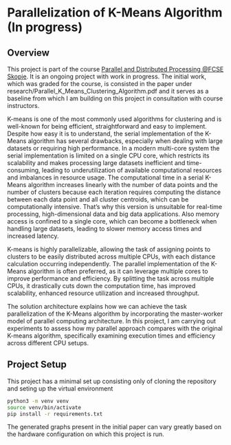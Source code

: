 # Parallelization of K-Means Algorithm (In progress)

## Overview

This project is part of the course [Parallel and Distributed Processing @FCSE Skopje](https://finki.ukim.mk/mk/subject/%D0%BF%D0%B0%D1%80%D0%B0%D0%BB%D0%B5%D0%BB%D0%BD%D0%BE-%D0%B8-%D0%B4%D0%B8%D1%81%D1%82%D1%80%D0%B8%D0%B1%D1%83%D0%B8%D1%80%D0%B0%D0%BD%D0%BE-%D0%BF%D1%80%D0%BE%D1%86%D0%B5%D1%81%D0%B8%D1%80%D0%B0%D1%9A%D0%B5-0). It is an ongoing project with work in progress. The initial work, which was graded for the course, is consisted in the paper under research/Parallel_K_Means_Clustering_Algorithm.pdf and it serves as a baseline from which I am building on this project in consultation with course instructors.

K-means is one of the most commonly used algorithms for clustering and is well-known for being efficient, straightforward and easy to implement. Despite how easy it is to understand, the serial implementation of the K-Means algorithm has several drawbacks, especially when dealing with large datasets or requiring high performance. In a modern multi-core system the serial implementation is limited on a single CPU core, which restricts its scalability and makes processing large datasets inefficient and time-consuming, leading to underutilization of available computational resources and imbalances in resource usage. The computational time in a serial K-Means algorithm increases linearly with the number of data points and the number of clusters because each iteration requires computing the distance between each data point and all cluster centroids, which can be computationally intensive. That’s why this version is
unsuitable for real-time processing, high-dimensional data and big data applications. Also memory access is confined to a single core, which can become a bottleneck when handling large datasets, leading to slower memory access times and increased latency.

K-means is highly parallelizable, allowing the task of assigning points to clusters to be easily distributed across multiple CPUs, with each distance calculation occurring independently. The parallel implementation of the K-Means algorithm is often preferred, as it can leverage multiple cores to improve performance and efficiency. By splitting the task across multiple CPUs, it drastically cuts down the computation time, has improved scalability, enhanced resource utilization and increased throughput.

The solution architecture explains how we can achieve the task parallelization of the K-Means algorithm by incorporating the master-worker model of parallel computing architecture. In this project, I am carrying out experiments to assess how my parallel approach compares with the original K-means algorithm, specifically examining execution times and efficiency across different CPU setups.

## Project Setup

This project has a minimal set up consisting only of cloning the repository and seting up the virtual environment

```bash
python3 -m venv venv
source venv/bin/activate
pip install -r requirements.txt
```

The generated graphs present in the initial paper can vary greatly based on the hardware configuration on which this project is run.